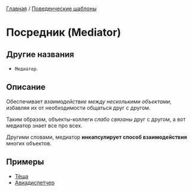 [Главная](../..) / [Поведенческие шаблоны](..)

# Посредник (Mediator)

## Другие названия 

* `Медиатор`.

## Описание

Обеспечивает *взаимодействие между несколькими объектами*, избавляя их от необходимости общаться друг с другом.

Таким образом, объекты-коллеги *слабо связаны* друг с другом, а вот медиатор знает все про всех.

Другими словами, медиатор **инкапсулирует способ взаимодействия** многих объектов.

## Примеры

* [Тёща](./motherInLaw)
* [Авиадиспетчер](./traffic)